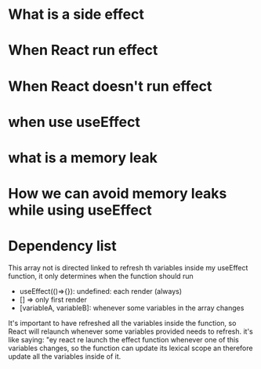 # What is a side effect

# When React run effect

# When React doesn't run effect

# when use useEffect

# what is a memory leak

# How we can avoid memory leaks while using useEffect

# Dependency list
This array not is directed linked to refresh th variables inside my useEffect function, it only determines when the function should run
- useEffect(()=>{}): undefined: each render (always)
- [] => only first render
- [variableA, variableB]: whenever some variables in the array changes

It's important to have refreshed all the variables inside the function, so React will relaunch whenever some variables provided needs to refresh. it's like saying: "ey react re launch the effect function whenever one of this variables changes, so the function can update its lexical scope an therefore update all the variables inside of it.